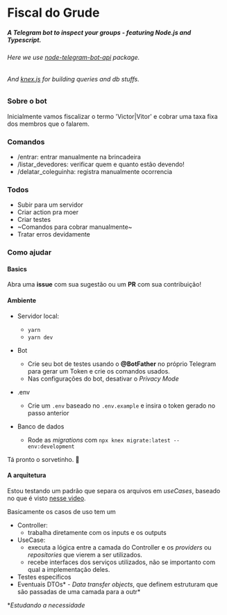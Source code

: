 # Fiscal do Grude
##### A Telegram bot to inspect your groups - featuring Node.js and Typescript. 
###### Here we use [node-telegram-bot-api](https://www.npmjs.com/package/node-telegram-bot-api) package.
###### And [knex.js](http://knexjs.org/) for building queries and db stuffs.

### Sobre o bot
Inicialmente vamos fiscalizar o termo 'Victor|Vitor' e cobrar uma taxa fixa dos membros que o falarem.

### Comandos
- /entrar: entrar manualmente na brincadeira
- /listar_devedores: verificar quem e quanto estão devendo!
- /delatar_coleguinha: registra manualmente ocorrencia

### Todos
- Subir para um servidor
- Criar action pra moer
- Criar testes
- ~Comandos para cobrar manualmente~
- Tratar erros devidamente

### Como ajudar

#### Basics

Abra uma **issue** com sua sugestão ou um **PR** com sua contribuição!

#### Ambiente

- Servidor local:
  - `yarn` 
  - `yarn dev`

- Bot
  - Crie seu bot de testes usando o **@BotFather** no próprio Telegram para gerar um Token e crie os comandos usados.
  - Nas configurações do bot, desativar o *Privacy Mode*
  
- .env
  - Crie um `.env` baseado no `.env.example` e insira o token gerado no passo anterior

- Banco de dados
  - Rode as *migrations* com `npx knex migrate:latest --env:development`

Tá pronto o sorvetinho. 🍨

#### A arquitetura

Estou testando um padrão que separa os arquivos em *useCases*, baseado no que é visto [nesse video](https://youtu.be/vAV4Vy4jfkc "Qualquer semelhança é mera coincidência").

Basicamente os casos de uso tem um 
  - Controller: 
    - trabalha diretamente com os inputs e os outputs
  - UseCase: 
    - executa a lógica entre a camada do Controller e os *providers* ou *repositories* que vierem a ser utilizados.
    - recebe interfaces dos serviços utilizados, não se importanto com qual a implementação deles.
  - Testes específicos
  - Eventuais DTOs* - *Data transfer objects*, que definem estruturam que são passadas de uma camada para a outr*

  **Estudando a necessidade*
